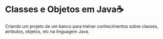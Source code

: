 
# Classes e Objetos em Java☕
Criando um projeto de um banco para treinar conhecimentos sobre classes, atributos, objetos, etc na linguagem Java.

